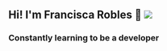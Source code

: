 ## Hi!  I'm Francisca Robles 👋 <img src="![image](https://github.com/user-attachments/assets/f3d243ff-4ff9-471e-9868-7e8f23d9a874)" widht="300px">


<h3>Constantly learning to be a developer </h3>




<!--
**Fran029/Fran029** is a ✨ _special_ ✨ repository because its `README.md` (this file) appears on your GitHub profile.

 

Here are some ideas to get you started:

-  I’m currently working on ...
.
-  Fun fact: ...
-->
